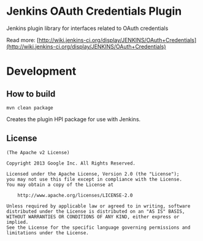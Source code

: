 Jenkins OAuth Credentials Plugin
=====================
Jenkins plugin library for interfaces related to OAuth credentials

Read more: [http://wiki.jenkins-ci.org/display/JENKINS/OAuth+Credentials](http://wiki.jenkins-ci.org/display/JENKINS/OAuth+Credentials)

Development
===========

How to build
--------------

	mvn clean package

Creates the plugin HPI package for use with Jenkins.


License
-------

	(The Apache v2 License)

    Copyright 2013 Google Inc. All Rights Reserved.

    Licensed under the Apache License, Version 2.0 (the "License");
    you may not use this file except in compliance with the License.
    You may obtain a copy of the License at

        http://www.apache.org/licenses/LICENSE-2.0

    Unless required by applicable law or agreed to in writing, software
    distributed under the License is distributed on an "AS IS" BASIS,
    WITHOUT WARRANTIES OR CONDITIONS OF ANY KIND, either express or implied.
    See the License for the specific language governing permissions and
    limitations under the License.

